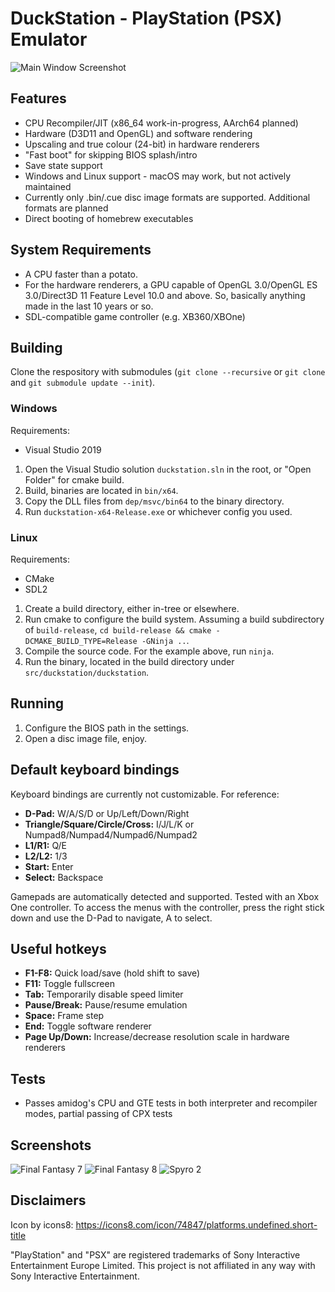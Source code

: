 # DuckStation - PlayStation (PSX) Emulator
![Main Window Screenshot](https://raw.githubusercontent.com/stenzek/duckstation/md-images/main.png)

## Features
 - CPU Recompiler/JIT (x86_64 work-in-progress, AArch64 planned)
 - Hardware (D3D11 and OpenGL) and software rendering
 - Upscaling and true colour (24-bit) in hardware renderers
 - "Fast boot" for skipping BIOS splash/intro
 - Save state support
 - Windows and Linux support - macOS may work, but not actively maintained
 - Currently only .bin/.cue disc image formats are supported. Additional formats are planned
 - Direct booting of homebrew executables

## System Requirements
 - A CPU faster than a potato.
 - For the hardware renderers, a GPU capable of OpenGL 3.0/OpenGL ES 3.0/Direct3D 11 Feature Level 10.0 and above. So, basically anything made in the last 10 years or so.
 - SDL-compatible game controller (e.g. XB360/XBOne)

## Building
Clone the respository with submodules (`git clone --recursive` or `git clone` and `git submodule update --init`).

### Windows
Requirements:
 - Visual Studio 2019

1. Open the Visual Studio solution `duckstation.sln` in the root, or "Open Folder" for cmake build.
2. Build, binaries are located in `bin/x64`.
3. Copy the DLL files from `dep/msvc/bin64` to the binary directory.
4. Run `duckstation-x64-Release.exe` or whichever config you used.

### Linux
Requirements:
 - CMake
 - SDL2

1. Create a build directory, either in-tree or elsewhere.
2. Run cmake to configure the build system. Assuming a build subdirectory of `build-release`, `cd build-release && cmake -DCMAKE_BUILD_TYPE=Release -GNinja ..`.
3. Compile the source code. For the example above, run `ninja`.
4. Run the binary, located in the build directory under `src/duckstation/duckstation`.

## Running
1. Configure the BIOS path in the settings.
2. Open a disc image file, enjoy.

## Default keyboard bindings
Keyboard bindings are currently not customizable. For reference:
 - **D-Pad:** W/A/S/D or Up/Left/Down/Right
 - **Triangle/Square/Circle/Cross:** I/J/L/K or Numpad8/Numpad4/Numpad6/Numpad2
 - **L1/R1:** Q/E
 - **L2/L2:** 1/3
 - **Start:** Enter
 - **Select:** Backspace

Gamepads are automatically detected and supported. Tested with an Xbox One controller.
To access the menus with the controller, press the right stick down and use the D-Pad to navigate, A to select.

## Useful hotkeys
 - **F1-F8:** Quick load/save (hold shift to save)
 - **F11:** Toggle fullscreen
 - **Tab:** Temporarily disable speed limiter
 - **Pause/Break:** Pause/resume emulation
 - **Space:** Frame step
 - **End:** Toggle software renderer
 - **Page Up/Down:** Increase/decrease resolution scale in hardware renderers

## Tests
 - Passes amidog's CPU and GTE tests in both interpreter and recompiler modes, partial passing of CPX tests

## Screenshots
![Final Fantasy 7](https://raw.githubusercontent.com/stenzek/duckstation/md-images/ff7.jpg)
![Final Fantasy 8](https://raw.githubusercontent.com/stenzek/duckstation/md-images/ff8.jpg)
![Spyro 2](https://raw.githubusercontent.com/stenzek/duckstation/md-images/spyro.jpg)

## Disclaimers

Icon by icons8: https://icons8.com/icon/74847/platforms.undefined.short-title

"PlayStation" and "PSX" are registered trademarks of Sony Interactive Entertainment Europe Limited. This project is not affiliated in any way with Sony Interactive Entertainment.